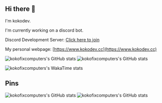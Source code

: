 ## Hi there 👋

I'm kokodev.

I'm currently working on a discord bot.

Discord Development Server: [Click here to join](https://discord.gg/GQd3DrxXyj)

My personal webpage: [https://www.kokodev.cc](https://www.kokodev.cc)

<!--
**kokofixcomputers/kokofixcomputers** is a ✨ _special_ ✨ repository because its `README.md` (this file) appears on your GitHub profile.

Here are some ideas to get you started:

- 🔭 I’m currently working on ...
- 🌱 I’m currently learning ...
- 👯 I’m looking to collaborate on ...
- 🤔 I’m looking for help with ...
- 💬 Ask me about ...
- 📫 How to reach me: ...
- 😄 Pronouns: ...
- ⚡ Fun fact: ...
-->

![kokofixcomputers's GitHub stats](https://readme-stats-fork.kokodev.cc/api?username=kokofixcomputers&hide=contribs,prs&bg_color=30,e96443,904e95\&title_color=fff\&text_color=fff&show_icons=true)
![kokofixcomputers's GitHub stats](https://readme-stats-fork.kokodev.cc/api/top-langs/?username=kokofixcomputers&hide_progress=false&layout=compact&custom_title=Most%20Used%20Language%20On%20Github)


![kokofixcomputers's WakaTime stats](https://readme-stats-fork.kokodev.cc/api/wakatime?username=kokofixcomputers)
## Pins
![kokofixcomputers's GitHub stats](https://readme-stats-fork.kokodev.cc/api/pin?username=kokofixcomputers&repo=stop-discord-tracking&show_owner=false)
![kokofixcomputers's GitHub stats](https://readme-stats-fork.kokodev.cc/api/pin?username=kokofixcomputers&repo=jexactyl&show_owner=false)
